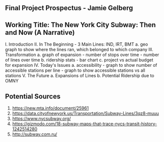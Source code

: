 ## Final Project Prospectus - Jamie Gelberg


## Working Title: The New York City Subway: Then and Now (A Narrative)


I. Introduction
II. In The Beginning - 3 Main Lines: IND, IRT, BMT
	a. geo graph to show where the lines ran, which belonged to which company
III. Transformation
	a. graph of expansion 
		- number of stops over time
		- number of lines over time
	b. ridership stats - bar chart
	c. project vs actual budget for expansion
IV. Today's Issues
	a. accessibility 
		- graph to show number of accessible stations per line
		- graph to show accessible stations vs all stations 
V. The Future
	a. Expansions of Lines 
	b. Potential Ridership due to OMNY

## Potential Sources
1. https://new.mta.info/document/25961
2. https://data.cityofnewyork.us/Transportation/Subway-Lines/3qz8-muuu
3. https://www.nycsubway.org/
4. https://gizmodo.com/18-subway-maps-that-trace-nycs-transit-history-1242514280
5. http://subway.com.ru/


